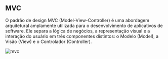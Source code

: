 ## MVC

O padrão de design MVC (Model-View-Controller) é uma abordagem arquitetural amplamente utilizada para o desenvolvimento de aplicativos de software. Ele separa a lógica de negócios, a representação visual e a interação do usuário em três componentes distintos: o Modelo (Model), a Visão (View) e o Controlador (Controller).

![mvc](https://github.com/dsslleagion/Bertoti/assets/88494278/a92e0f3d-f152-472c-90fd-cb8e999ad4d5)



